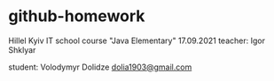 # github-homework

Hillel Kyiv IT school course "Java Elementary" 17.09.2021
teacher: Igor Shklyar

student: Volodymyr Dolidze
dolia1903@gmail.com